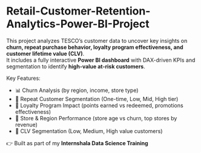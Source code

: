# Retail-Customer-Retention-Analytics-Power-BI-Project


This project analyzes TESCO’s customer data to uncover key insights on **churn, repeat purchase behavior, loyalty program effectiveness, and customer lifetime value (CLV)**.  
It includes a fully interactive **Power BI dashboard** with DAX-driven KPIs and segmentation to identify **high-value at-risk customers**.  

Key Features:
- 📊 Churn Analysis (by region, income, store type)  
- 🔁 Repeat Customer Segmentation (One-time, Low, Mid, High tier)  
- 🎯 Loyalty Program Impact (points earned vs redeemed, promotions effectiveness)  
- 🏬 Store & Region Performance (store age vs churn, top stores by revenue)  
- 💎 CLV Segmentation (Low, Medium, High value customers)  

👉 Built as part of my **Internshala Data Science Training**  
